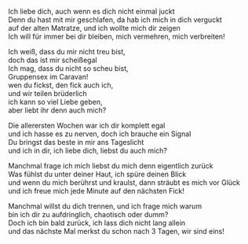 

Ich liebe dich, auch wenn es dich nicht einmal juckt  
Denn du hast mit mir geschlafen, da hab ich mich in dich verguckt  
auf der alten Matratze, und ich wollte mich dir zeigen  
Ich will für immer bei dir bleiben, mich vermehren, mich verbreiten!

Ich weiß, dass du mir nicht treu bist,  
doch das ist mir scheißegal  
Ich mag, dass du nicht so scheu bist,  
Gruppensex im Caravan!  
wen du fickst, den fick auch ich,  
und wir teilen brüderlich  
ich kann so viel Liebe geben,  
aber liebt ihr denn auch mich?

Die allerersten Wochen war ich dir komplett egal  
und ich hasse es zu nerven, doch ich brauche ein Signal  
Du bringst das beste in mir ans Tageslicht  
und ich in dir, ich liebe dich, liebst du auch mich?

Manchmal frage ich mich liebst du mich denn eigentlich zurück  
Was fühlst du unter deiner Haut, ich spüre deinen Blick  
und wenn du mich berührst und kraulst, dann sträubt es mich vor Glück  
und ich freue mich jede Minute auf den nächsten Fick!

Manchmal willst du dich trennen, und ich frage mich warum  
bin ich dir zu aufdringlich, chaotisch oder dumm?  
Doch ich bin bald zurück, ich lass dich nicht lang allein  
und das nächste Mal merkst du schon nach 3 Tagen, wir sind eins!


